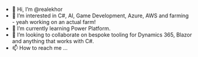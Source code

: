 - 👋 Hi, I’m @realekhor
- 👀 I’m interested in C#, AI, Game Development, Azure, AWS and farming - yeah working on an actual farm!
- 🌱 I’m currently learning Power Platform.
- 💞️ I’m looking to collaborate on bespoke tooling for Dynamics 365, Blazor and anything that works with C#.
- 📫 How to reach me ...

<!---
realekhor/realekhor is a ✨ special ✨ repository because its `README.md` (this file) appears on your GitHub profile.
You can click the Preview link to take a look at your changes.
--->
